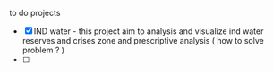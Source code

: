 to do projects
- [X] IND water - this project aim to analysis and visualize ind water reserves and crises zone and prescriptive analysis ( how to solve problem ? )
- [ ]